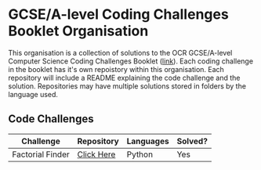 # GCSE/A-level Coding Challenges Booklet Organisation
This organisation is a collection of solutions to the OCR GCSE/A-level Computer Science Coding Challenges Booklet ([link](https://www.ocr.org.uk/Images/260930-coding-challenges-booklet.pdf)).
Each coding challenge in the booklet has it's own repoistory within this organisation. Each repository will include a README explaining the code challenge and the solution. Repositories may have multiple solutions stored in folders by the language used.

## Code Challenges
| Challenge | Repository | Languages  | Solved? |
| --------- | ---------- | ---------- | ------- |
| Factorial Finder | [Click Here]() | Python | Yes |
